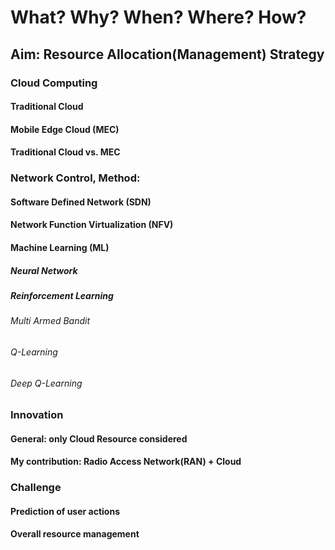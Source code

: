 # What? Why? When? Where? How?

## Aim: Resource Allocation(Management) Strategy

### Cloud Computing

#### Traditional Cloud

#### Mobile Edge Cloud (MEC)

#### Traditional Cloud vs. MEC

### Network Control, Method:

#### Software Defined Network (SDN)

#### Network Function Virtualization (NFV)

#### Machine Learning (ML)

##### Neural Network

##### Reinforcement Learning

###### Multi Armed Bandit

###### Q-Learning

###### Deep Q-Learning

### Innovation

#### General: only Cloud Resource considered

#### My contribution: Radio Access Network(RAN) + Cloud

### Challenge

#### Prediction of user actions

####  Overall resource management

